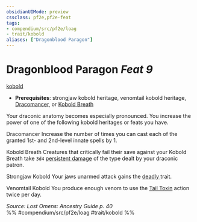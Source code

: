 ```yaml
---
obsidianUIMode: preview
cssclass: pf2e,pf2e-feat
tags:
- compendium/src/pf2e/loag
- trait/kobold
aliases: ["Dragonblood Paragon"]
---
```

# Dragonblood Paragon  *Feat 9*  
[kobold](../../rules/traits/kobold-b1.md)  

- **Prerequisites**: strongjaw kobold heritage, venomtail kobold heritage, [Dracomancer](dracomancer-apg.md), or [Kobold Breath](kobold-breath-apg.md)

Your draconic anatomy becomes especially pronounced. You increase the power of one of the following kobold heritages or feats you have.

Dracomancer Increase the number of times you can cast each of the granted 1st- and 2nd-level innate spells by 1.

Kobold Breath Creatures that critically fail their save against your Kobold Breath take `3d4` [persistent damage](../../rules/conditions.md#Persistent%20Damage) of the type dealt by your draconic patron.

Strongjaw Kobold Your jaws unarmed attack gains the [deadly <d6>](../../rules/traits/deadly.md) trait.

Venomtail Kobold You produce enough venom to use the [Tail Toxin](../../rules/actions/tail-toxin-apg.md) action twice per day.

*Source: Lost Omens: Ancestry Guide p. 40*  
%% #compendium/src/pf2e/loag #trait/kobold %%